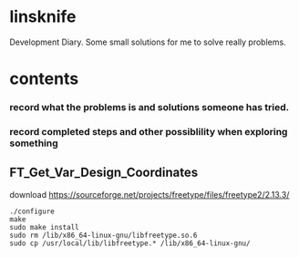 # linsknife
Development Diary.
Some small solutions for me to solve really problems.


# contents

### record what the problems is and solutions someone has tried.

### record completed steps and other possiblility when exploring something


## FT_Get_Var_Design_Coordinates
download https://sourceforge.net/projects/freetype/files/freetype2/2.13.3/
```
./configure
make
sudo make install
sudo rm /lib/x86_64-linux-gnu/libfreetype.so.6
sudo cp /usr/local/lib/libfreetype.* /lib/x86_64-linux-gnu/
```


